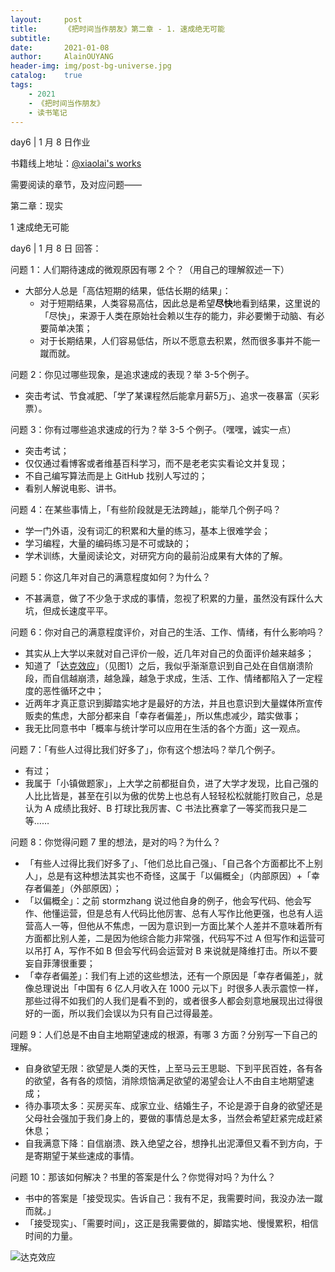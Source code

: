 ```yaml
---
layout:     post
title:      《把时间当作朋友》第二章 - 1. 速成绝无可能
subtitle:   
date:       2021-01-08
author:     AlainOUYANG
header-img: img/post-bg-universe.jpg
catalog:    true
tags:
    - 2021
    - 《把时间当作朋友》
    - 读书笔记
---
```


<!-- # 《把时间当作朋友》第二章 - 1. 速成绝无可能 -->

day6 \| 1 月 8 日作业

书籍线上地址：[@xiaolai's works](http://lixiaolai.com/#/befriending-time/)

需要阅读的章节，及对应问题——

第二章：现实

1 速成绝无可能

day6 \| 1 月 8 日 回答：

问题 1：人们期待速成的微观原因有哪 2 个？（用自己的理解叙述一下）

- 大部分人总是「高估短期的结果，低估长期的结果」：
  - 对于短期结果，人类容易高估，因此总是希望**尽快**地看到结果，这里说的「尽快」，来源于人类在原始社会赖以生存的能力，非必要懒于动脑、有必要简单决策；
  - 对于长期结果，人们容易低估，所以不愿意去积累，然而很多事并不能一蹴而就。

问题 2：你见过哪些现象，是追求速成的表现？举 3-5个例子。

- 突击考试、节食减肥、「学了某课程然后能拿月薪5万」、追求一夜暴富（买彩票）。

问题 3：你有过哪些追求速成的行为？举 3-5 个例子。（嘿嘿，诚实一点）

- 突击考试；
- 仅仅通过看博客或者维基百科学习，而不是老老实实看论文并复现；
- 不自己编写算法而是上 GitHub 找别人写过的；
- 看别人解说电影、讲书。

问题 4：在某些事情上，「有些阶段就是无法跨越」，能举几个例子吗？

- 学一门外语，没有词汇的积累和大量的练习，基本上很难学会；
- 学习编程，大量的编码练习是不可或缺的；
- 学术训练，大量阅读论文，对研究方向的最前沿成果有大体的了解。

问题 5：你这几年对自己的满意程度如何？为什么？

- 不甚满意，做了不少急于求成的事情，忽视了积累的力量，虽然没有踩什么大坑，但成长速度平平。

问题 6：你对自己的满意程度评价，对自己的生活、工作、情绪，有什么影响吗？

- 其实从上大学以来就对自己评价一般，近几年对自己的负面评价越来越多；
- 知道了「[达克效应](https://en.wikipedia.org/wiki/Dunning%E2%80%93Kruger_effect)」（见图1）之后，我似乎渐渐意识到自己处在自信崩溃阶段，而自信越崩溃，越急躁，越急于求成，生活、工作、情绪都陷入了一定程度的恶性循环之中；
- 近两年才真正意识到脚踏实地才是最好的方法，并且也意识到大量媒体所宣传贩卖的焦虑，大部分都来自「幸存者偏差」，所以焦虑减少，踏实做事；
- 我无比同意书中「概率与统计学可以应用在生活的各个方面」这一观点。

问题 7：「有些人过得比我们好多了」，你有这个想法吗？举几个例子。

- 有过；
- 我属于「小镇做题家」，上大学之前都挺自负，进了大学才发现，比自己强的人比比皆是，甚至在引以为傲的优势上也总有人轻轻松松就能打败自己，总是认为 A 成绩比我好、B 打球比我厉害、C 书法比赛拿了一等奖而我只是二等……

问题 8：你觉得问题 7 里的想法，是对的吗？为什么？

- 「有些人过得比我们好多了」、「他们总比自己强」、「自己各个方面都比不上别人」，总是有这种想法其实也不奇怪，这属于「以偏概全」（内部原因）+「幸存者偏差」（外部原因）；
- 「以偏概全」：之前 stormzhang 说过他自身的例子，他会写代码、他会写作、他懂运营，但是总有人代码比他厉害、总有人写作比他更强，也总有人运营高人一等，但他从不焦虑，一因为意识到一方面比某个人差并不意味着所有方面都比别人差，二是因为他综合能力非常强，代码写不过 A 但写作和运营可以吊打 A，写作不如 B 但会写代码会运营对 B 来说就是降维打击。所以不要妄自菲薄很重要；
- 「幸存者偏差」：我们有上述的这些想法，还有一个原因是「幸存者偏差」，就像总理说出「中国有 6 亿人月收入在 1000 元以下」时很多人表示震惊一样，那些过得不如我们的人我们是看不到的，或者很多人都会刻意地展现出过得很好的一面，所以我们会误以为只有自己过得最差。

问题 9：人们总是不由自主地期望速成的根源，有哪 3 方面？分别写一下自己的理解。

- 自身欲望无限：欲望是人类的天性，上至马云王思聪、下到平民百姓，各有各的欲望，各有各的烦恼，消除烦恼满足欲望的渴望会让人不由自主地期望速成；
- 待办事项太多：买房买车、成家立业、结婚生子，不论是源于自身的欲望还是父母社会强加于我们身上的，要做的事情总是太多，当然会希望赶紧完成赶紧休息；
- 自我满意下降：自信崩溃、跌入绝望之谷，想挣扎出泥潭但又看不到方向，于是寄期望于某些速成的事情。

问题 10：那该如何解决？书里的答案是什么？你觉得对吗？为什么？

- 书中的答案是「接受现实。告诉自己：我有不足，我需要时间，我没办法一蹴而就。」
- 「接受现实」、「需要时间」，这正是我需要做的，脚踏实地、慢慢累积，相信时间的力量。

![达克效应](https://tva1.sinaimg.cn/large/e6c9d24egy1go67kkz4rmj20u00u046o.jpg)
